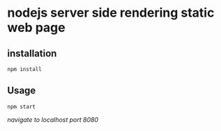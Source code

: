 # nodejs server side rendering  static web page

## installation  

`npm install`  

## Usage  

`npm start`

*navigate to localhost port 8080*